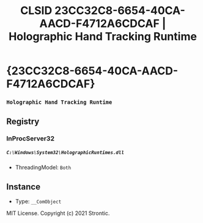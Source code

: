 ﻿---
title: "CLSID 23CC32C8-6654-40CA-AACD-F4712A6CDCAF | Holographic Hand Tracking Runtime"
excerpt: What is COM-Object CLSID 23CC32C8-6654-40CA-AACD-F4712A6CDCAF?
---

# {23CC32C8-6654-40CA-AACD-F4712A6CDCAF}

### `Holographic Hand Tracking Runtime`

## Registry


### InProcServer32

##### `C:\Windows\System32\HolographicRuntimes.dll`
* ThreadingModel: `Both`

## Instance

* Type: `__ComObject`

MIT License. Copyright (c) 2021 Strontic.


